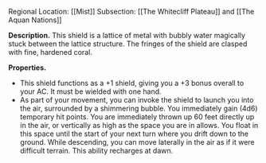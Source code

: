 Regional Location: [[Mist]]
Subsection: [[The Whitecliff Plateau]] and [[The Aquan Nations]]

**Description.** This shield is a lattice of metal with bubbly water magically stuck between the lattice structure. The fringes of the shield are clasped with fine, hardened coral. 

**Properties.**
- This shield functions as a +1 shield, giving you a +3 bonus overall to your AC. It must be wielded with one hand.
- As part of your movement, you can invoke the shield to launch you into the air, surrounded by a shimmering bubble. You immediately gain (4d6) temporary hit points. You are immediately thrown up 60 feet directly up in the air, or vertically as high as the space you are in allows. You float in this space until the start of your next turn where you drift down to the ground. While descending, you can move laterally in the air as if it were difficult terrain. This ability recharges at dawn. 